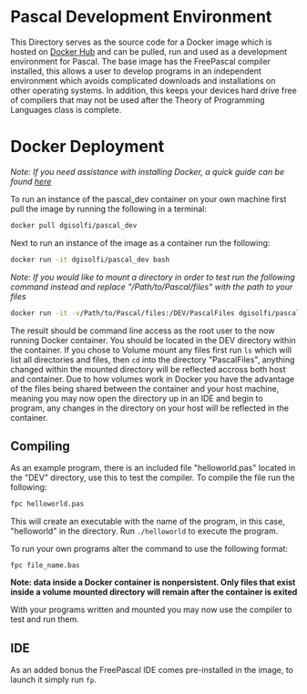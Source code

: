 # Pascal Development Environment

This Directory serves as the source code for a Docker image which is hosted on [Docker Hub](https://hub.docker.com/r/dgisolfi/pascal_dev/) and can be pulled, run and used as a development environment for Pascal. The base image has the FreePascal compiler installed, this allows a user to develop programs in an independent environment which avoids complicated downloads and installations on other operating systems. In addition, this keeps your devices hard drive free of compilers that may not be used after the Theory of Programming Languages class is complete.

# Docker Deployment

*Note: If you need assistance with installing Docker, a quick guide can be found [here](https://github.com/dgisolfi/LanguageDevEnvironments)*

To run an instance of the pascal_dev container on your own machine first pull the image by running the following in a terminal:

```bash
docker pull dgisolfi/pascal_dev
```

Next to run an instance of the image as a container run the following:

```bash
docker run -it dgisolfi/pascal_dev bash
```

*Note: If you would like to mount a directory in order to test run the following command instead and replace "/Path/to/Pascal/files" with the path to your files*

```bash
docker run -it -v/Path/to/Pascal/files:/DEV/PascalFiles dgisolfi/pascal_dev bash
```

The result should be command line access as the root user to the now running Docker container. You should be located in the DEV directory within the container. If you chose to Volume mount any files first run `ls` which will list all directories and files, then `cd` into the directory "PascalFiles", anything changed within the mounted directory will be reflected accross both host and container. Due to how volumes work in Docker you have the advantage of the files being shared between the container and your host machine, meaning you may now open the directory up in an IDE and begin to program, any changes in the directory on your host will be reflected in the container.

## Compiling

As an example program, there is an included file "helloworld.pas" located in the "DEV" directory, use this to test the compiler. To compile the file run the following:

```bash
fpc helloworld.pas
```

This will create an executable with the name of the program, in this case, "helloworld" in the directory. Run `./helloworld` to execute the program.

To run your own programs alter the command to use the following format:

`fpc file_name.bas`

**Note: data inside a Docker container is nonpersistent. Only files that exist inside a volume mounted directory will remain after the container is exited** 

With your programs written and mounted you may now use the compiler to test and run them.

## IDE

As an added bonus the FreePascal IDE comes pre-installed in the image, to launch it simply run `fp`.